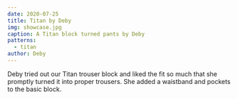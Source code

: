 ```yaml
---
date: 2020-07-25
title: Titan by Deby
img: showcase.jpg
caption: A Titan block turned pants by Deby
patterns:
  - titan
author: Deby
---
```


Deby tried out our Titan trouser block and liked the fit so much that she promptly turned it into proper trousers. She added a waistband and pockets to the basic block.

